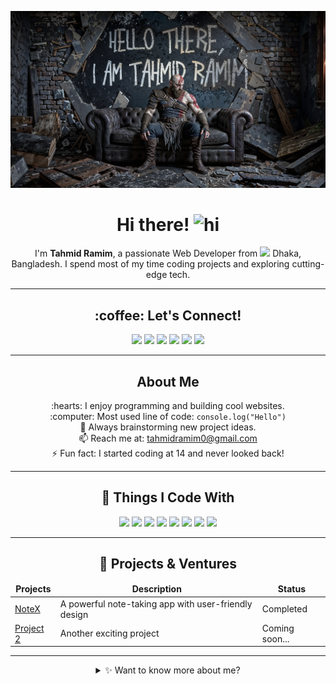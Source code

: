 ![Github Banner](https://raw.githubusercontent.com/Raaaaaaamim/Raaaaaaamim/refs/heads/main/kratos.jpg)

<h1 align="center">Hi there! <img src="https://media0.giphy.com/media/ukjroRS7Y9GLbuK1If/giphy.gif?cid=6c09b952vqronzt2u2kk92fg0fre0jwh5fbcs61fsv8mdlp7&ep=v1_stickers_related&rid=giphy.gif&ct=s" width="40px" alt="hi"></h1>

<p align="center">
  I'm <strong>Tahmid Ramim</strong>, a passionate Web Developer from <img src="https://cdn-icons-png.flaticon.com/512/3973/3973498.png" width="18"/> Dhaka, Bangladesh. I spend most of my time coding projects and exploring cutting-edge tech.
</p>

---

<h2 align="center">:coffee: Let's Connect!</h2>

<p align="center">
  <a href="#"><img src="https://img.shields.io/badge/Facebook-1877F2?style=for-the-badge&logo=facebook&logoColor=white"/></a>
  <a href="#"><img src="https://img.shields.io/badge/YouTube-FF0000?style=for-the-badge&logo=youtube&logoColor=white"/></a>
  <a href="#"><img src="https://img.shields.io/badge/LinkedIn-0077B5?style=for-the-badge&logo=linkedin&logoColor=white"/></a>
  <a href="#"><img src="https://img.shields.io/badge/Instagram-E4405F?style=for-the-badge&logo=instagram&logoColor=white"/></a>
  <a href="#"><img src="https://img.shields.io/badge/Twitter-1DA1F2?style=for-the-badge&logo=twitter&logoColor=white"/></a>
  <a href="mailto:tahmidramim0@gmail.com"><img src="https://img.shields.io/badge/Gmail-D14836?style=for-the-badge&logo=gmail&logoColor=white"/></a>
</p>

---

<h2 align="center">About Me</h2>

<p align="center">
  :hearts: I enjoy programming and building cool websites.<br/>
  :computer: Most used line of code: <code>console.log("Hello")</code><br/>
  🤔 Always brainstorming new project ideas.<br/>
  📫 Reach me at: <a href="mailto:tahmidramim0@gmail.com">tahmidramim0@gmail.com</a><br/>
  ⚡ Fun fact: I started coding at 14 and never looked back!
</p>

---

<h2 align="center">🚀 Things I Code With</h2>

<p align="center">
  <img src="https://img.shields.io/badge/-Javascript-F0DB4F?style=for-the-badge&labelColor=black&logo=javascript&logoColor=F0DB4F"/>
  <img src="https://img.shields.io/badge/-Typescript-007acc?style=for-the-badge&labelColor=black&logo=typescript&logoColor=007acc"/>
  <img src="https://img.shields.io/badge/-React-61DBFB?style=for-the-badge&labelColor=black&logo=react&logoColor=61DBFB"/>
  <img src="https://img.shields.io/badge/Next.js-000000?style=for-the-badge&logo=nextdotjs&logoColor=white"/>
  <img src="https://img.shields.io/badge/-Nodejs-3C873A?style=for-the-badge&labelColor=black&logo=node.js&logoColor=3C873A"/>
  <img src="https://img.shields.io/badge/Express.js-000000?style=for-the-badge&logo=express&logoColor=white"/>
  <img src="https://img.shields.io/badge/MongoDB-4EA94B?style=for-the-badge&logo=mongodb&logoColor=white"/>
  <img src="https://img.shields.io/badge/Tailwind%20CSS-092749?style=for-the-badge&logo=tailwindcss&logoColor=06B6D4&labelColor=000000"/>
</p>

---

<h2 align="center">📂 Projects & Ventures</h2>

<table align="center">
  <thead align="center">
    <tr border: none;>
      <td><b>Projects</b></td>
      <td><b>Description</b></td>
      <td><b>Status</b></td>
    </tr>
  </thead>
  <tbody>
    <tr>
      <td><a href="https://github.com/Raaaaaaamim/NoteX" target="_blank">NoteX</a></td>
      <td>A powerful note-taking app with user-friendly design</td>
      <td>Completed</td>
    </tr>
    <tr>
      <td><a href="#" target="_blank">Project 2</a></td>
      <td>Another exciting project</td>
      <td>Coming soon...</td>
    </tr>
  </tbody>
</table>

---

<details>
<summary align="center">✨ Want to know more about me?</summary>

<br/>

<p align="center">
  I love sharing knowledge and working on meaningful projects to help others grow!
</p>

<h3 align="center">📊 Github Stats</h3>

<p align="center">
  <img src="https://github-readme-stats.vercel.app/api?username=yourusername&count_private=true&theme=tokyonight&hide=contribs,prs" alt="Raaaaaaamim's Github Stats"/>
</p>

<p align="center">
  <img src="https://github-readme-streak-stats.herokuapp.com/?user=yourusername&theme=tokyonight" alt="Raaaaaaamim's Streak Stats"/>
</p>

</details>
